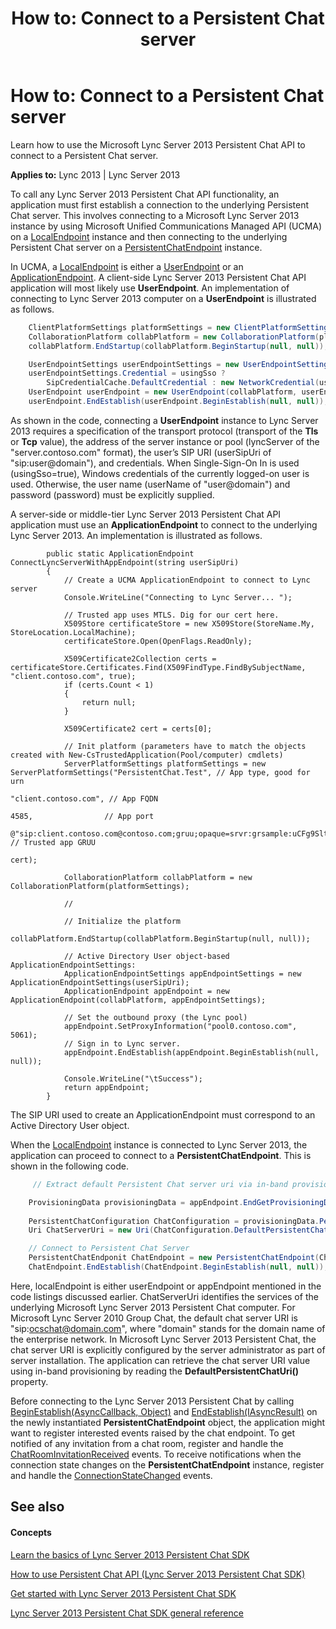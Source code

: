 ﻿---
title: 'How to: Connect to a Persistent Chat server'
TOCTitle: 'How to: Connect to a Persistent Chat server'
ms:assetid: 4e263bd9-a530-47f6-901e-f36eeae5f12d
ms:mtpsurl: https://msdn.microsoft.com/en-us/library/Dn465896(v=office.15)
ms:contentKeyID: 57101347
ms.date: 07/24/2014
mtps_version: v=office.15
dev_langs:
- csharp
---

# How to: Connect to a Persistent Chat server

Learn how to use the Microsoft Lync Server 2013 Persistent Chat API to connect to a Persistent Chat server.


**Applies to:** Lync 2013 | Lync Server 2013

To call any Lync Server 2013 Persistent Chat API functionality, an application must first establish a connection to the underlying Persistent Chat server. This involves connecting to a Microsoft Lync Server 2013 instance by using Microsoft Unified Communications Managed API (UCMA) on a [LocalEndpoint](https://msdn.microsoft.com/en-us/library/hh349887\(v=office.15\)) instance and then connecting to the underlying Persistent Chat server on a [PersistentChatEndpoint](https://msdn.microsoft.com/en-us/library/jj267567\(v=office.15\)) instance.

In UCMA, a [LocalEndpoint](https://msdn.microsoft.com/en-us/library/hh349887\(v=office.15\)) is either a [UserEndpoint](https://msdn.microsoft.com/en-us/library/hh348819\(v=office.15\)) or an [ApplicationEndpoint](https://msdn.microsoft.com/en-us/library/hh384825\(v=office.15\)). A client-side Lync Server 2013 Persistent Chat API application will most likely use **UserEndpoint**. An implementation of connecting to Lync Server 2013 computer on a **UserEndpoint** is illustrated as follows.

```csharp
    ClientPlatformSettings platformSettings = new ClientPlatformSettings(_appName, transport);
    CollaborationPlatform collabPlatform = new CollaborationPlatform(platformSettings);
    collabPlatform.EndStartup(collabPlatform.BeginStartup(null, null));

    UserEndpointSettings userEndpointSettings = new UserEndpointSettings(userSipUri, lyncServer);
    userEndpointSettings.Credential = usingSso ?
        SipCredentialCache.DefaultCredential : new NetworkCredential(username, password);
    UserEndpoint userEndpoint = new UserEndpoint(collabPlatform, userEndpointSettings);
    userEndpoint.EndEstablish(userEndpoint.BeginEstablish(null, null));
```

As shown in the code, connecting a **UserEndpoint** instance to Lync Server 2013 requires a specification of the transport protocol (transport of the **Tls** or **Tcp** value), the address of the server instance or pool (lyncServer of the "server.contoso.com" format), the user’s SIP URI (userSipUri of "sip:user@domain"), and credentials. When Single-Sign-On In is used (usingSso=true), Windows credentials of the currently logged-on user is used. Otherwise, the user name (userName of "user@domain") and password (password) must be explicitly supplied.

A server-side or middle-tier Lync Server 2013 Persistent Chat API application must use an **ApplicationEndpoint** to connect to the underlying Lync Server 2013. An implementation is illustrated as follows.

            public static ApplicationEndpoint ConnectLyncServerWithAppEndpoint(string userSipUri)
            {
                // Create a UCMA ApplicationEndpoint to connect to Lync server
                Console.WriteLine("Connecting to Lync Server... ");
    
                // Trusted app uses MTLS. Dig for our cert here.
                X509Store certificateStore = new X509Store(StoreName.My, StoreLocation.LocalMachine);
                certificateStore.Open(OpenFlags.ReadOnly);
    
                X509Certificate2Collection certs = certificateStore.Certificates.Find(X509FindType.FindBySubjectName, "client.contoso.com", true);
                if (certs.Count < 1)
                {
                    return null;
                }
    
                X509Certificate2 cert = certs[0];
    
                // Init platform (parameters have to match the objects created with New-CsTrustedApplication(Pool/computer) cmdlets)
                ServerPlatformSettings platformSettings = new ServerPlatformSettings("PersistentChat.Test", // App type, good for urn
                                                                                     "client.contoso.com", // App FQDN
                                                                                     4585,                // App port
                                                                                     @"sip:client.contoso.com@contoso.com;gruu;opaque=srvr:grsample:uCFg9SltSVSXRkVxjKxvJwAA", // Trusted app GRUU
                                                                                     cert);
    
                CollaborationPlatform collabPlatform = new CollaborationPlatform(platformSettings);
    
                // 
    
                // Initialize the platform
                collabPlatform.EndStartup(collabPlatform.BeginStartup(null, null));
    
                // Active Directory User object-based ApplicationEndpointSettings:
                ApplicationEndpointSettings appEndpointSettings = new ApplicationEndpointSettings(userSipUri);
                ApplicationEndpoint appEndpoint = new ApplicationEndpoint(collabPlatform, appEndpointSettings);
    
                // Set the outbound proxy (the Lync pool)
                appEndpoint.SetProxyInformation("pool0.contoso.com", 5061);
                // Sign in to Lync server.
                appEndpoint.EndEstablish(appEndpoint.BeginEstablish(null, null));
    
                Console.WriteLine("\tSuccess");
                return appEndpoint;
            }

The SIP URI used to create an ApplicationEndpoint must correspond to an Active Directory User object.

When the [LocalEndpoint](https://msdn.microsoft.com/en-us/library/hh349887\(v=office.15\)) instance is connected to Lync Server 2013, the application can proceed to connect to a **PersistentChatEndpoint**. This is shown in the following code.

```csharp
     // Extract default Persistent Chat server uri via in-band provisioning

    ProvisioningData provisioningData = appEndpoint.EndGetProvisioningData(appEndpoint.BeginGetProvisioningData(null, null));
                    
    PersistentChatConfiguration ChatConfiguration = provisioningData.PersistentChatConfiguration;
    Uri ChatServerUri = new Uri(ChatConfiguration.DefaultPersistentChatUri);

    // Connect to Persistent Chat Server
    PersistentChatEndponit ChatEndpoint = new PersistentChatEndpoint(ChatServerUri, localEndpoint);
    ChatEndpoint.EndEstablish(ChatEndpoint.BeginEstablish(null, null));
```

Here, localEndpoint is either userEndpoint or appEndpoint mentioned in the code listings discussed earlier. ChatServerUri identifies the services of the underlying Microsoft Lync Server 2013 Persistent Chat computer. For Microsoft Lync Server 2010 Group Chat, the default chat server URI is "sip:ocschat@domain.com", where "domain" stands for the domain name of the enterprise network. In Microsoft Lync Server 2013 Persistent Chat, the chat server URI is explicitly configured by the server administrator as part of server installation. The application can retrieve the chat server URI value using in-band provisioning by reading the **DefaultPersistentChatUri()** property.

Before connecting to the Lync Server 2013 Persistent Chat by calling [BeginEstablish(AsyncCallback, Object)](https://msdn.microsoft.com/en-us/library/jj267868\(v=office.15\)) and [EndEstablish(IAsyncResult)](https://msdn.microsoft.com/en-us/library/jj267198\(v=office.15\)) on the newly instantiated **PersistentChatEndpoint** object, the application might want to register interested events raised by the chat endpoint. To get notified of any invitation from a chat room, register and handle the [ChatRoomInvitationReceived](https://msdn.microsoft.com/en-us/library/jj267568\(v=office.15\)) events. To receive notifications when the connection state changes on the **PersistentChatEndpoint** instance, register and handle the [ConnectionStateChanged](https://msdn.microsoft.com/en-us/library/jj267332\(v=office.15\)) events.

## See also

#### Concepts

[Learn the basics of Lync Server 2013 Persistent Chat SDK](learn-the-basics-of-lync-server-2013-persistent-chat-sdk.md)

[How to use Persistent Chat API (Lync Server 2013 Persistent Chat SDK)](how-to-use-persistent-chat-api-lync-server-2013-persistent-chat-sdk.md)

[Get started with Lync Server 2013 Persistent Chat SDK](get-started-with-lync-server-2013-persistent-chat-sdk.md)

[Lync Server 2013 Persistent Chat SDK general reference](lync-server-2013-persistent-chat-sdk-general-reference.md)

